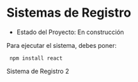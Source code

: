 <h1> Sistemas de Registro</h1>

  - Estado del Proyecto: En construcción

Para ejecutar el sistema, debes poner:


``` npm install react```

Sistema de Registro 2
